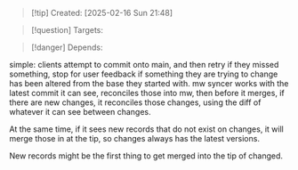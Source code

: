 
>[!tip] Created: [2025-02-16 Sun 21:48]

>[!question] Targets: 

>[!danger] Depends: 

simple:
clients attempt to commit onto main, and then retry if they missed something, stop for user feedback if something they are trying to change has been altered from the base they started with.
mw syncer works with the latest commit it can see, reconciles those into mw, then before it merges, if there are new changes, it reconciles those changes, using the diff of whatever it can see between changes.

At the same time, if it sees new records that do not exist on changes, it will merge those in at the tip, so changes always has the latest versions.



New records might be the first thing to get merged into the tip of changed.
